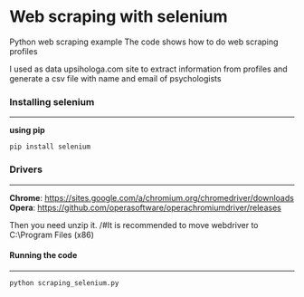 # Web scraping with selenium
Python web scraping example
The code shows how to do web scraping profiles

I used as data upsihologa.com site to extract information from profiles and generate a csv file with name and email of psychologists

### Installing selenium
***

__using pip__
```
pip install selenium
```

### Drivers
***

__Chrome__: 
https://sites.google.com/a/chromium.org/chromedriver/downloads  
__Opera__: 
https://github.com/operasoftware/operachromiumdriver/releases  


Then you need unzip it.
/#It is recommended to move webdriver to C:\Program Files (x86)

#### Running the code
***
```
python scraping_selenium.py
```
